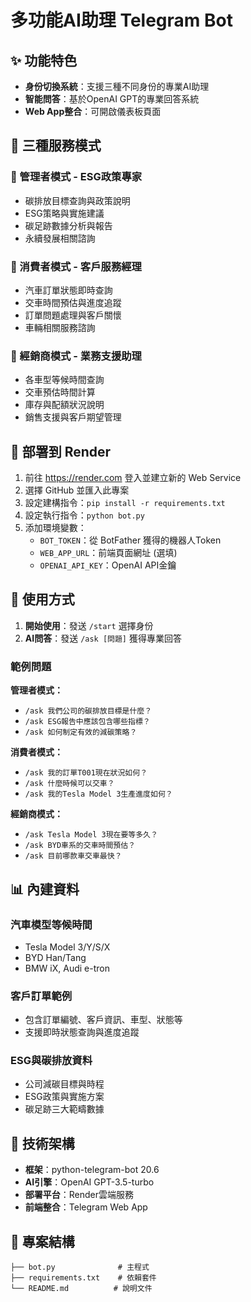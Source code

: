 # 多功能AI助理 Telegram Bot

## ✨ 功能特色
- **身份切換系統**：支援三種不同身份的專業AI助理
- **智能問答**：基於OpenAI GPT的專業回答系統
- **Web App整合**：可開啟儀表板頁面

## 🎯 三種服務模式

### 🏢 管理者模式 - ESG政策專家
- 碳排放目標查詢與政策說明
- ESG策略與實施建議
- 碳足跡數據分析與報告
- 永續發展相關諮詢

### 🚗 消費者模式 - 客戶服務經理
- 汽車訂單狀態即時查詢
- 交車時間預估與進度追蹤
- 訂單問題處理與客戶關懷
- 車輛相關服務諮詢

### 🤝 經銷商模式 - 業務支援助理
- 各車型等候時間查詢
- 交車預估時間計算
- 庫存與配額狀況說明
- 銷售支援與客戶期望管理

## 🚀 部署到 Render

1. 前往 https://render.com 登入並建立新的 Web Service
2. 選擇 GitHub 並匯入此專案
3. 設定建構指令：`pip install -r requirements.txt`
4. 設定執行指令：`python bot.py`
5. 添加環境變數：
   - `BOT_TOKEN`：從 BotFather 獲得的機器人Token
   - `WEB_APP_URL`：前端頁面網址 (選填)
   - `OPENAI_API_KEY`：OpenAI API金鑰

## 📱 使用方式

1. **開始使用**：發送 `/start` 選擇身份
2. **AI問答**：發送 `/ask [問題]` 獲得專業回答

### 範例問題

**管理者模式：**
- `/ask 我們公司的碳排放目標是什麼？`
- `/ask ESG報告中應該包含哪些指標？`
- `/ask 如何制定有效的減碳策略？`

**消費者模式：**
- `/ask 我的訂單T001現在狀況如何？`
- `/ask 什麼時候可以交車？`
- `/ask 我的Tesla Model 3生產進度如何？`

**經銷商模式：**
- `/ask Tesla Model 3現在要等多久？`
- `/ask BYD車系的交車時間預估？`
- `/ask 目前哪款車交車最快？`

## 📊 內建資料

### 汽車模型等候時間
- Tesla Model 3/Y/S/X
- BYD Han/Tang
- BMW iX, Audi e-tron

### 客戶訂單範例
- 包含訂單編號、客戶資訊、車型、狀態等
- 支援即時狀態查詢與進度追蹤

### ESG與碳排放資料
- 公司減碳目標與時程
- ESG政策與實施方案
- 碳足跡三大範疇數據

## 🔧 技術架構
- **框架**：python-telegram-bot 20.6
- **AI引擎**：OpenAI GPT-3.5-turbo
- **部署平台**：Render雲端服務
- **前端整合**：Telegram Web App

## 📂 專案結構
```
├── bot.py              # 主程式
├── requirements.txt    # 依賴套件
└── README.md          # 說明文件
```

